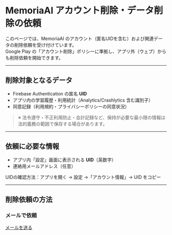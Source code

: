 # MemoriaAI アカウント削除・データ削除の依頼

このページでは、MemoriaAI のアカウント（匿名UIDを含む）および関連データの削除依頼を受け付けています。  
Google Play の「アカウント削除」ポリシーに準拠し、アプリ外（ウェブ）からも削除依頼を開始できます。

---

## 削除対象となるデータ
- Firebase Authentication の匿名 **UID**
- アプリ内の学習履歴・利用統計（Analytics/Crashlytics 含む識別子）
- 同意記録（利用規約・プライバシーポリシーの同意状況）

> ※ 法令遵守・不正利用防止・会計記録など、保持が必要な最小限の情報は法的義務の範囲で保存する場合があります。

---

## 依頼に必要な情報
- アプリ内「設定」画面に表示される **UID**（英数字）
- 連絡用メールアドレス（任意）

UIDの確認方法：アプリを開く → 設定 →「アカウント情報」→ UID をコピー

---

## 削除依頼の方法

### メールで依頼
[メールを送る](mailto:YOUR_EMAIL?subject=MemoriaAI%20アカウント削除依頼)
